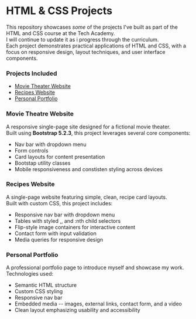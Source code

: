 # HTML & CSS Projects
This repository showcases *some* of the projects I've built as part of the HTML and CSS course at the Tech Academy. 
<br>I will continue to update it as i progress through the curriculum.
<br>Each project demonstrates practical applications of HTML and CSS, with a focus on responsive design, layout techniques, and user interface components.

### Projects Included
- [Movie Theater Website](#movie-theatre-website)
- [Recipes Website](#recipes-website)
- [Personal Portfolio](#personal-portfolio)
 
### **Movie Theatre Website**
A responsive single-page site designed for a fictional movie theater.
<br> Built using **Bootstrap 5.2.3**, this project leverages several core components:
- Nav bar with dropdown menu
- Form controls
- Card layouts for content presentation
- Bootstap utility classes
- Mobile responsiveness and constisten styling across devices

### **Recipes Website**
A single-page website featuring simple, clean, recipe card layouts.
<br> Built with custom CSS, this project includes:
- Responsive nav bar with dropdown menu
- Tables with styled <tr>,<td>, and :nth child selectors
- Flip-style image containers for interactive content
- Contact form with input validation
- Media queries for responsive design

### **Personal Portfolio**
A professional portfolio page to introduce myself and showcase my work.
<br> Technologies used:
- Semantic HTML structure
- Custom CSS styling
- Responsive nav bar
- Embedded media -- images, external links, contact form, and a video
- Clean layout emphasizing usability and accessibility
